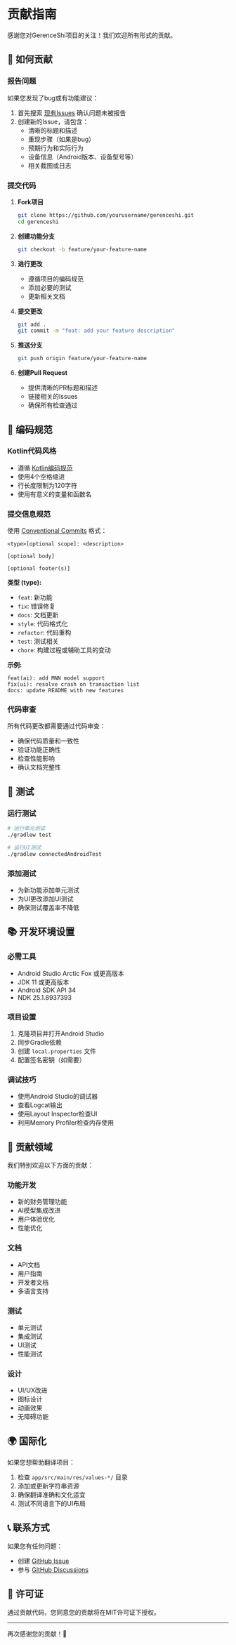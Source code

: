 # 贡献指南

感谢您对GerenceShi项目的关注！我们欢迎所有形式的贡献。

## 🤝 如何贡献

### 报告问题

如果您发现了bug或有功能建议：

1. 首先搜索 [现有Issues](https://github.com/yourusername/gerenceshi/issues) 确认问题未被报告
2. 创建新的Issue，请包含：
   - 清晰的标题和描述
   - 重现步骤（如果是bug）
   - 预期行为和实际行为
   - 设备信息（Android版本、设备型号等）
   - 相关截图或日志

### 提交代码

1. **Fork项目**
   ```bash
   git clone https://github.com/yourusername/gerenceshi.git
   cd gerenceshi
   ```

2. **创建功能分支**
   ```bash
   git checkout -b feature/your-feature-name
   ```

3. **进行更改**
   - 遵循项目的编码规范
   - 添加必要的测试
   - 更新相关文档

4. **提交更改**
   ```bash
   git add .
   git commit -m "feat: add your feature description"
   ```

5. **推送分支**
   ```bash
   git push origin feature/your-feature-name
   ```

6. **创建Pull Request**
   - 提供清晰的PR标题和描述
   - 链接相关的Issues
   - 确保所有检查通过

## 📝 编码规范

### Kotlin代码风格

- 遵循 [Kotlin编码规范](https://kotlinlang.org/docs/coding-conventions.html)
- 使用4个空格缩进
- 行长度限制为120字符
- 使用有意义的变量和函数名

### 提交信息规范

使用 [Conventional Commits](https://www.conventionalcommits.org/) 格式：

```
<type>[optional scope]: <description>

[optional body]

[optional footer(s)]
```

**类型 (type):**
- `feat`: 新功能
- `fix`: 错误修复
- `docs`: 文档更新
- `style`: 代码格式化
- `refactor`: 代码重构
- `test`: 测试相关
- `chore`: 构建过程或辅助工具的变动

**示例:**
```
feat(ai): add MNN model support
fix(ui): resolve crash on transaction list
docs: update README with new features
```

### 代码审查

所有代码更改都需要通过代码审查：

- 确保代码质量和一致性
- 验证功能正确性
- 检查性能影响
- 确认文档完整性

## 🧪 测试

### 运行测试

```bash
# 运行单元测试
./gradlew test

# 运行UI测试
./gradlew connectedAndroidTest
```

### 添加测试

- 为新功能添加单元测试
- 为UI更改添加UI测试
- 确保测试覆盖率不降低

## 📚 开发环境设置

### 必需工具

- Android Studio Arctic Fox 或更高版本
- JDK 11 或更高版本
- Android SDK API 34
- NDK 25.1.8937393

### 项目设置

1. 克隆项目并打开Android Studio
2. 同步Gradle依赖
3. 创建 `local.properties` 文件
4. 配置签名密钥（如需要）

### 调试技巧

- 使用Android Studio的调试器
- 查看Logcat输出
- 使用Layout Inspector检查UI
- 利用Memory Profiler检查内存使用

## 🎯 贡献领域

我们特别欢迎以下方面的贡献：

### 功能开发
- 新的财务管理功能
- AI模型集成改进
- 用户体验优化
- 性能优化

### 文档
- API文档
- 用户指南
- 开发者文档
- 多语言支持

### 测试
- 单元测试
- 集成测试
- UI测试
- 性能测试

### 设计
- UI/UX改进
- 图标设计
- 动画效果
- 无障碍功能

## 🌍 国际化

如果您想帮助翻译项目：

1. 检查 `app/src/main/res/values-*/` 目录
2. 添加或更新字符串资源
3. 确保翻译准确和文化适宜
4. 测试不同语言下的UI布局

## 📞 联系方式

如果您有任何问题：

- 创建 [GitHub Issue](https://github.com/yourusername/gerenceshi/issues)
- 参与 [GitHub Discussions](https://github.com/yourusername/gerenceshi/discussions)

## 📄 许可证

通过贡献代码，您同意您的贡献将在MIT许可证下授权。

---

再次感谢您的贡献！🎉
